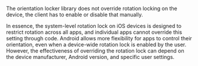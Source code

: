 The orientation locker library does not override rotation locking on the device, the client has to enable or disable that manually.

In essence, the system-level rotation lock on iOS devices is designed to restrict rotation across all apps, and individual apps cannot override this setting through code. 
Android allows more flexibility for apps to control their orientation, even when a device-wide rotation lock is enabled by the user. However, the effectiveness of overriding the rotation lock can depend on the device manufacturer, Android version, and specific user settings.